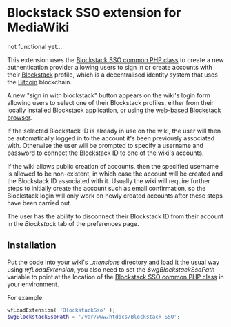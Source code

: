 # Blockstack SSO extension for MediaWiki
not functional yet...

This extension uses the [Blockstack SSO common PHP class](https://github.com/saul-avikar/Blockstack-SSO) to create a new authentication provider allowing users to sign in or create accounts with their [Blockstack](https://blockstack.org/) profile, which is a decentralised identity system that uses the [Bitcoin](http://bitcoin.org) blockchain.

A new "sign in with blockstack" button appears on the wiki's login form allowing users to select one of their Blockstack profiles, either from their locally installed Blockstack application, or using the [web-based Blockstack browser](http://browser.blockstack.org/).

If the selected Blockstack ID is already in use on the wiki, the user will then be automatically logged in to the account it's been previously associated with. Otherwise the user will be prompted to specify a username and password to connect the Blockstack ID to one of the wiki's accounts.

If the wiki allows public creation of accounts, then the specified username is allowed to be non-existent, in which case the account will be created and the Blockstack ID associated with it. Usually the wiki will require further steps to initially create the account such as email confirmation, so the Blockstack login will only work on newly created accounts after these steps have been carried out.

The user has the ability to disconnect their Blockstack ID from their account in the _Blockstack_ tab of the preferences page.

## Installation
Put the code into your wiki's __xtensions_ directory and load it the usual way using _wfLoadExtension_, you also need to set the _$wgBlockstackSsoPath_ variable to point at the location of the [Blockstack SSO common PHP class](https://github.com/saul-avikar/Blockstack-SSO) in your environment.

For example:
```php
wfLoadExtension( 'BlockstackSso' );
$wgBlockstackSsoPath = '/var/www/htdocs/Blockstack-SSO';
```
